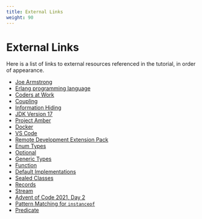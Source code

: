 ```yaml
---
title: External Links
weight: 90
---
```


# External Links

Here is a list of links to external resources referenced in the tutorial,
in order of appearance.

  * [Joe Armstrong](https://en.wikipedia.org/wiki/Joe_Armstrong_(programmer))
  * [Erlang programming language](https://www.erlang.org/)
  * [Coders at Work](https://codersatwork.com/)
  * [Coupling](https://en.wikipedia.org/wiki/Coupling_(computer_programming))
  * [Information Hiding](https://en.wikipedia.org/wiki/Information_hiding)
  * [JDK Version 17](https://openjdk.java.net/projects/jdk/17/)
  * [Project Amber](https://openjdk.java.net/projects/amber/)
  * [Docker](https://docs.docker.com/get-docker/)
  * [VS Code](https://code.visualstudio.com/download)
  * [Remote Development Extension Pack](https://marketplace.visualstudio.com/items?itemName=ms-vscode-remote.vscode-remote-extensionpack)
  * [Enum Types](https://docs.oracle.com/javase/tutorial/java/javaOO/enum.html)
  * [Optional](https://docs.oracle.com/en/java/javase/17/docs/api/java.base/java/util/Optional.html)
  * [Generic Types](https://docs.oracle.com/javase/tutorial/java/generics/types.html)
  * [Function](https://docs.oracle.com/en/java/javase/17/docs/api/java.base/java/util/function/Function.html)
  * [Default Implementations](https://docs.oracle.com/javase/tutorial/java/IandI/defaultmethods.html)
  * [Sealed Classes](https://openjdk.java.net/jeps/409)
  * [Records](https://openjdk.java.net/jeps/395)
  * [Stream](https://docs.oracle.com/en/java/javase/17/docs/api/java.base/java/util/stream/Stream.html)
  * [Advent of Code 2021, Day 2](https://adventofcode.com/2021/day/2)
  * [Pattern Matching for `instanceof`](https://openjdk.java.net/jeps/394)
  * [Predicate](https://docs.oracle.com/en/java/javase/17/docs/api/java.base/java/util/function/Predicate.html)
